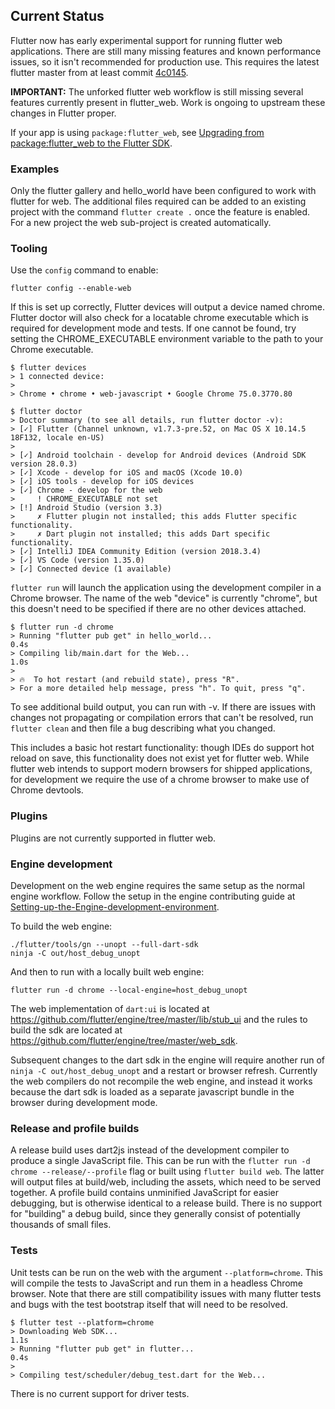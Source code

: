 ## Current Status

Flutter now has early experimental support for running flutter web applications. There are still many missing features and known performance issues, so it isn't recommended for production use. This requires the latest flutter master from at least commit [4c0145](https://github.com/flutter/flutter/commit/4c0145d97bd7f48843b360923f59ed30811b7f23).

**IMPORTANT:** The unforked flutter web workflow is still missing several features currently present in flutter_web. Work is ongoing to upstream these changes in Flutter proper.

If your app is using `package:flutter_web`, see [Upgrading from package:flutter_web to the Flutter SDK](https://github.com/flutter/flutter/wiki/Upgrading-from-package:flutter_web-to-the-Flutter-SDK).

### Examples

Only the flutter gallery and hello_world have been configured to work with flutter for web. The additional files required can be added to an existing project with the command  `flutter create .` once the feature is enabled. For a new project the web sub-project is created automatically.

### Tooling

Use the `config` command to enable:

```
flutter config --enable-web
```

If this is set up correctly, Flutter devices will output a device named chrome. Flutter doctor will also check for a locatable chrome executable which is required for development mode and tests. If one cannot be found, try setting the CHROME_EXECUTABLE environment variable to the path to your Chrome executable.

```
$ flutter devices
> 1 connected device:
> 
> Chrome • chrome • web-javascript • Google Chrome 75.0.3770.80 
```

```
$ flutter doctor
> Doctor summary (to see all details, run flutter doctor -v):
> [✓] Flutter (Channel unknown, v1.7.3-pre.52, on Mac OS X 10.14.5 18F132, locale en-US)
>  
> [✓] Android toolchain - develop for Android devices (Android SDK version 28.0.3)
> [✓] Xcode - develop for iOS and macOS (Xcode 10.0)
> [✓] iOS tools - develop for iOS devices
> [✓] Chrome - develop for the web
>     ! CHROME_EXECUTABLE not set
> [!] Android Studio (version 3.3)
>     ✗ Flutter plugin not installed; this adds Flutter specific functionality.
>     ✗ Dart plugin not installed; this adds Dart specific functionality.
> [✓] IntelliJ IDEA Community Edition (version 2018.3.4)
> [✓] VS Code (version 1.35.0)
> [✓] Connected device (1 available)
```

`flutter run` will launch the application using the development compiler in a Chrome browser. The name of the web "device" is currently "chrome", but this doesn't need to be specified if there are no other devices attached.

```
$ flutter run -d chrome
> Running "flutter pub get" in hello_world...                         0.4s
> Compiling lib/main.dart for the Web...                              1.0s
> 
> 🔥  To hot restart (and rebuild state), press "R".
> For a more detailed help message, press "h". To quit, press "q".
```

To see additional build output, you can run with -v. If there are issues with changes not propagating or compilation errors that can't be resolved, run `flutter clean` and then file a bug describing what you changed.

This includes a basic hot restart functionality: though IDEs do support hot reload on save, this functionality does not exist yet for flutter web. While flutter web intends to support modern browsers for shipped applications, for development we require the use of a chrome browser to make use of Chrome devtools.

### Plugins

Plugins are not currently supported in flutter web.

### Engine development

Development on the web engine requires the same setup as the normal engine workflow. Follow the setup in the engine contributing guide at [Setting-up-the-Engine-development-environment](https://github.com/flutter/flutter/wiki/Setting-up-the-Engine-development-environment).

To build the web engine:

```
./flutter/tools/gn --unopt --full-dart-sdk
ninja -C out/host_debug_unopt
```

And then to run with a locally built web engine:

```
flutter run -d chrome --local-engine=host_debug_unopt
```

The web implementation of `dart:ui` is located at https://github.com/flutter/engine/tree/master/lib/stub_ui and the rules to build the sdk are located at https://github.com/flutter/engine/tree/master/web_sdk.

Subsequent changes to the dart sdk in the engine will require another run of `ninja -C out/host_debug_unopt` and a restart or browser refresh. Currently the web compilers do not recompile the web engine, and instead it works because the dart sdk is loaded as a separate javascript bundle in the browser during development mode.

### Release and profile builds

A release build uses dart2js instead of the development compiler to produce a single JavaScript file. This can be run with the `flutter run -d chrome --release/--profile` flag or built using `flutter build web`. The latter will output files at build/web, including the assets, which need to be served together. A profile build contains unminified JavaScript for easier debugging, but is otherwise identical to a release build. There is no support for "building" a debug build, since they generally consist of potentially thousands of small files.

### Tests

Unit tests can be run on the web with the argument `--platform=chrome`. This will compile the tests to JavaScript and run them in a headless Chrome browser. Note that there are still compatibility issues with many flutter tests and bugs with the test bootstrap itself that will need to be resolved.

```
$ flutter test --platform=chrome
> Downloading Web SDK...                                              1.1s
> Running "flutter pub get" in flutter...                             0.4s
>                                                                        
> Compiling test/scheduler/debug_test.dart for the Web...   
```


There is no current support for driver tests.
